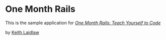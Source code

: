 # One Month Rails

This is the sample application for 
[*One Month Rails: Teach Yourself to Code*](http://onemonthrails.com)

by [Keith Laidlaw](http://www.keithlaidlaw.com)